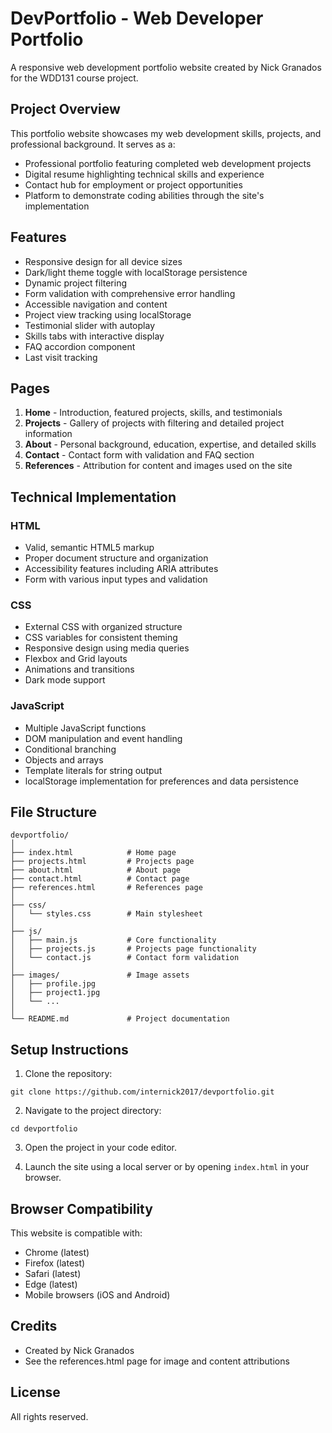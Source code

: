 # DevPortfolio - Web Developer Portfolio

A responsive web development portfolio website created by Nick Granados for the WDD131 course project.

## Project Overview

This portfolio website showcases my web development skills, projects, and professional background. It serves as a:

- Professional portfolio featuring completed web development projects
- Digital resume highlighting technical skills and experience
- Contact hub for employment or project opportunities
- Platform to demonstrate coding abilities through the site's implementation

## Features

- Responsive design for all device sizes
- Dark/light theme toggle with localStorage persistence
- Dynamic project filtering
- Form validation with comprehensive error handling
- Accessible navigation and content
- Project view tracking using localStorage
- Testimonial slider with autoplay
- Skills tabs with interactive display
- FAQ accordion component
- Last visit tracking

## Pages

1. **Home** - Introduction, featured projects, skills, and testimonials
2. **Projects** - Gallery of projects with filtering and detailed project information
3. **About** - Personal background, education, expertise, and detailed skills
4. **Contact** - Contact form with validation and FAQ section
5. **References** - Attribution for content and images used on the site

## Technical Implementation

### HTML
- Valid, semantic HTML5 markup
- Proper document structure and organization
- Accessibility features including ARIA attributes
- Form with various input types and validation

### CSS
- External CSS with organized structure
- CSS variables for consistent theming
- Responsive design using media queries
- Flexbox and Grid layouts
- Animations and transitions
- Dark mode support

### JavaScript
- Multiple JavaScript functions
- DOM manipulation and event handling
- Conditional branching
- Objects and arrays
- Template literals for string output
- localStorage implementation for preferences and data persistence

## File Structure

```
devportfolio/
│
├── index.html            # Home page
├── projects.html         # Projects page
├── about.html            # About page
├── contact.html          # Contact page
├── references.html       # References page
│
├── css/
│   └── styles.css        # Main stylesheet
│
├── js/
│   ├── main.js           # Core functionality
│   ├── projects.js       # Projects page functionality
│   └── contact.js        # Contact form validation
│
├── images/               # Image assets
│   ├── profile.jpg
│   ├── project1.jpg
│   └── ...
│
└── README.md             # Project documentation
```

## Setup Instructions

1. Clone the repository:
```
git clone https://github.com/internick2017/devportfolio.git
```

2. Navigate to the project directory:
```
cd devportfolio
```

3. Open the project in your code editor.

4. Launch the site using a local server or by opening `index.html` in your browser.

## Browser Compatibility

This website is compatible with:
- Chrome (latest)
- Firefox (latest)
- Safari (latest)
- Edge (latest)
- Mobile browsers (iOS and Android)

## Credits

- Created by Nick Granados
- See the references.html page for image and content attributions

## License

All rights reserved.